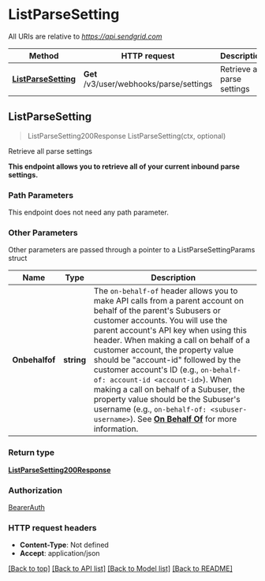 # ListParseSetting

All URIs are relative to *https://api.sendgrid.com*

Method | HTTP request | Description
------------- | ------------- | -------------
[**ListParseSetting**](ListParseSetting.md#ListParseSetting) | **Get** /v3/user/webhooks/parse/settings | Retrieve all parse settings



## ListParseSetting

> ListParseSetting200Response ListParseSetting(ctx, optional)

Retrieve all parse settings

**This endpoint allows you to retrieve all of your current inbound parse settings.**

### Path Parameters

This endpoint does not need any path parameter.

### Other Parameters

Other parameters are passed through a pointer to a ListParseSettingParams struct


Name | Type | Description
------------- | ------------- | -------------
**Onbehalfof** | **string** | The `on-behalf-of` header allows you to make API calls from a parent account on behalf of the parent's Subusers or customer accounts. You will use the parent account's API key when using this header. When making a call on behalf of a customer account, the property value should be \"account-id\" followed by the customer account's ID (e.g., `on-behalf-of: account-id <account-id>`). When making a call on behalf of a Subuser, the property value should be the Subuser's username (e.g., `on-behalf-of: <subuser-username>`). See [**On Behalf Of**](https://docs.sendgrid.com/api-reference/how-to-use-the-sendgrid-v3-api/on-behalf-of) for more information.

### Return type

[**ListParseSetting200Response**](ListParseSetting200Response.md)

### Authorization

[BearerAuth](../README.md#BearerAuth)

### HTTP request headers

- **Content-Type**: Not defined
- **Accept**: application/json

[[Back to top]](#) [[Back to API list]](../README.md#documentation-for-api-endpoints)
[[Back to Model list]](../README.md#documentation-for-models)
[[Back to README]](../README.md)

